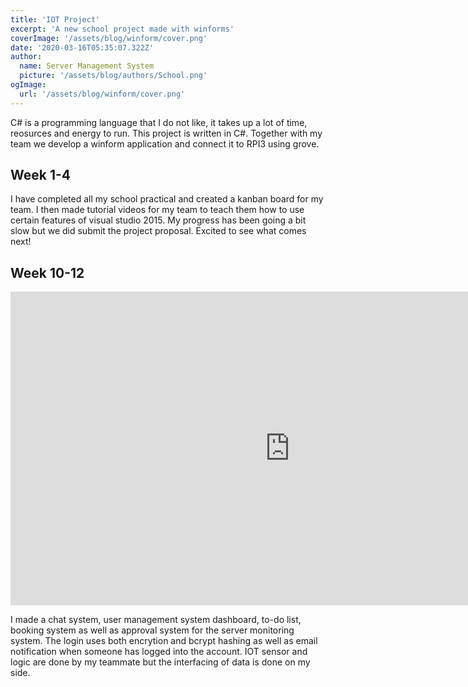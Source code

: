 ```yaml
---
title: 'IOT Project'
excerpt: 'A new school project made with winforms'
coverImage: '/assets/blog/winform/cover.png'
date: '2020-03-16T05:35:07.322Z'
author:
  name: Server Management System
  picture: '/assets/blog/authors/School.png'
ogImage:
  url: '/assets/blog/winform/cover.png'
---
```


C# is a programming language that I do not like, it takes up a lot of time, reosurces and energy to run. This project is written in C#. Together with my team we develop a winform application and connect it to RPI3 using grove.

## Week 1-4 

I have completed all my school practical and created a kanban board for my team. I then made tutorial videos for my team to teach them how to use certain features of visual studio 2015. My progress has been going a bit slow but we did submit the project proposal. Excited to see what comes next!

## Week 10-12

<iframe width="893" height="502" src="https://www.youtube.com/embed/3yecBDh-m7c" title="IOT 1" frameborder="0" allow="accelerometer; autoplay; clipboard-write; encrypted-media; gyroscope; picture-in-picture; web-share" allowfullscreen></iframe>

I made a chat system, user management system dashboard, to-do list, booking system as well as approval system for the server monitoring system.
The login uses both encrytion and bcrypt hashing as well as email notification when someone has logged into the account. IOT sensor and logic are done by my teammate but the interfacing of data is done on my side.